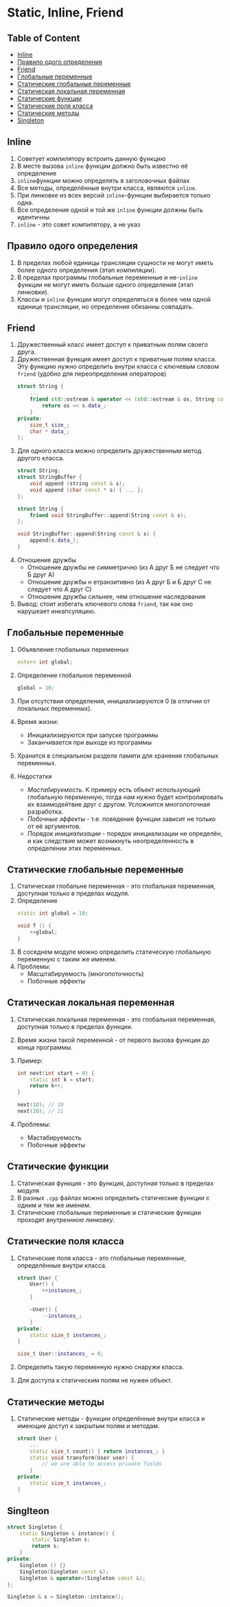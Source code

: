 # Static, Inline, Friend

## Table of Content
- [Inline](#inline)
- [Правило одого определения](#%D0%BF%D1%80%D0%B0%D0%B2%D0%B8%D0%BB%D0%BE-%D0%BE%D0%B4%D0%BE%D0%B3%D0%BE-%D0%BE%D0%BF%D1%80%D0%B5%D0%B4%D0%B5%D0%BB%D0%B5%D0%BD%D0%B8%D1%8F)
- [Friend](#friend)
- [Глобальные переменные](#%D0%B3%D0%BB%D0%BE%D0%B1%D0%B0%D0%BB%D1%8C%D0%BD%D1%8B%D0%B5-%D0%BF%D0%B5%D1%80%D0%B5%D0%BC%D0%B5%D0%BD%D0%BD%D1%8B%D0%B5)
- [Статические глобальные переменные](#%D1%81%D1%82%D0%B0%D1%82%D0%B8%D1%87%D0%B5%D1%81%D0%BA%D0%B8%D0%B5-%D0%B3%D0%BB%D0%BE%D0%B1%D0%B0%D0%BB%D1%8C%D0%BD%D1%8B%D0%B5-%D0%BF%D0%B5%D1%80%D0%B5%D0%BC%D0%B5%D0%BD%D0%BD%D1%8B%D0%B5)
- [Статическая локальная переменная](#%D1%81%D1%82%D0%B0%D1%82%D0%B8%D1%87%D0%B5%D1%81%D0%BA%D0%B0%D1%8F-%D0%BB%D0%BE%D0%BA%D0%B0%D0%BB%D1%8C%D0%BD%D0%B0%D1%8F-%D0%BF%D0%B5%D1%80%D0%B5%D0%BC%D0%B5%D0%BD%D0%BD%D0%B0%D1%8F)
- [Статические функции](#%D1%81%D1%82%D0%B0%D1%82%D0%B8%D1%87%D0%B5%D1%81%D0%BA%D0%B8%D0%B5-%D1%84%D1%83%D0%BD%D0%BA%D1%86%D0%B8%D0%B8)
- [Статические поля класса](#%D1%81%D1%82%D0%B0%D1%82%D0%B8%D1%87%D0%B5%D1%81%D0%BA%D0%B8%D0%B5-%D0%BF%D0%BE%D0%BB%D1%8F-%D0%BA%D0%BB%D0%B0%D1%81%D1%81%D0%B0)
- [Статические методы](#%D1%81%D1%82%D0%B0%D1%82%D0%B8%D1%87%D0%B5%D1%81%D0%BA%D0%B8%D0%B5-%D0%BC%D0%B5%D1%82%D0%BE%D0%B4%D1%8B)
- [Singleton](#singleton)

## Inline
1. Советует компилятору встроить данную функцию
1. В месте вызова `inline` функции должно быть известно её определение
1. `inline`функции можно определять в заголовочных файлах
1. Все методы, определённые внутри класса, являются `inline`.
1. При линковке из всех версий `inline`-функции выбирается только одна.
1. Все определения одной и той же `inline` функции должны быть идентичны
1. `inline` - это совет компилятору, а не указ

## Правило одого определения
1. В пределах любой единицы трансляции сущности не могут иметь более одного определения (этап компиляции).
1. В пределах программы глобальные переменные и не-`inline` функции не могут иметь больше одного определения (этап линковки).
1. Классы и `inline` функции могут определяться в более чем одной единице трансляции, но определения обязанны совпадать.

## Friend
1. Дружественный класс имеет доступ к приватным полям своего друга.
1. Дружественная функция имеет доступ к приватным полям класса. Эту функцию нужно определить внутри класса с ключевым словом `friend` (удобно для переопределения операторов)
    ```cpp
    struct String {
        ...
        friend std::ostream & operator << (std::ostream & os, String const & s) {
            return os << s.data_;
        }
    private:
        size_t size_;
        char * data_;
    };
    ```
1. Для одного класса можно определить дружественным метод другого класса.
    ```cpp
    struct String;
    struct StringBuffer {
        void append (string const & s);
        void append (char const * s) { ... };
    };

    struct String {
        friend void StringBuffer::append(String const & s);
    };

    void StringBuffer::append(String const & s) {
        append(s.data_);
    }
    ```
1. Отношение дружбы
    * Отношение дружбы не симметрично (из A друг Б не следует что Б друг А)
    * Отношение дружбы н етранзитивно (из А друг Б и Б друг С не следует что А друг С)
    * Отношение дружбы сильнее, чем отношение наследования
1. Вывод: стоит избегать ключевого слова `friend`, так как оно нарушеает инкапсуляцию.

## Глобальные переменные
1. Объявление глобальных переменных

    ```cpp
    extern int global;
    ```

1. Определение глобальное переменной

    ```cpp
    global = 10;
    ```

1. При отсутствии определения, инициализируются 0 (в отличии от локальных переменных).

1. Время жизни:
    * Инициализируются при запуске программы
    * Заканчивается при выходе из программы

1. Хранится в специальном разделе памяти для хранения глобальных переменных.

1. Недостатки
    * _Мастабируемость_. К примеру есть объект использующий глобальную переменную, тогда нам нужно будет контролировать их взаимодейтвие друг с другом. Усложнится многопоточная разработка.
    * _Побочные эффекты_ - т.е. поведение функции зависит не только от её аргументов.
    * _Порядок инициализации_ - порядок инициализации не определён, и как следствие может возникнуть неопределенность в определении этих переменных.

## Статические глобальные переменные
1. Статическая глобальне переменная - это глобальная переменная, доступная только в пределах модуля.
1. Определение
    ```cpp
    static int global = 10;

    void f () {
        ++global;
    }
    ```
1. В соседнем модуле можно определить статическую глобальную переменную с таким же именем.
1. Проблемы:
    * Масштабируемость (многопоточность)
    * Побочные эффекты

## Статическая локальная переменная
1. Статическая локальная переменная - это глобальная переменная, доступная только в пределах функции.

1. Время жизни такой переменной - от первого вызова функции до конца программы.

1. Пример:
    ```cpp
    int next(int start = 0) {
        static int k = start;
        return k++;
    }

    next(10); // 10
    next(20); // 11
    ```
1. Проблемы:
    * Мастабируемость
    * Побочные эффекты

## Статические функции
1. Статическая функция - это функция, доступная только в пределах модуля
1. В разных `.cpp` файлах можно определить статические функции с одним и тем же именем.
1. Статические глобальные переменные и статические функции проходят _внутреннюю линковку_.

## Статические поля класса
1. Статические поля класса - это глобальные переменные, определённые внутри класса.

    ```cpp
    struct User {
        User() {
            ++instances_;
        }

        ~User() {
            --instances_;
        }
    private:
        static size_t instances_;
    }

    size_t User::instances_ = 0;
    ```
1. Определить такую переменную нужно снаружи класса.
1. Для доступа к статическим полям не нужен объект.

## Статические методы
1. Статические методы - функции определённые внутри класса и имеющие доступ к закрытым полям и методам.

    ```cpp
    struct User {
        ...
        static size_t count() { return instances_; }
        static void transform(User user) {
            // we are able to access private fields
        }
    private:
        static size_t instances_;
    }
    ```

## Singlteon

```cpp
struct Singleton {
    static Singleton & instance() {
        static Singleton s;
        return s;
    }
private:
    Singleton () {}
    Singleton(Singleton const &);
    Singleton & operator=(Singleton const &);
};

Singleton & s = Singleton::instance();
```
